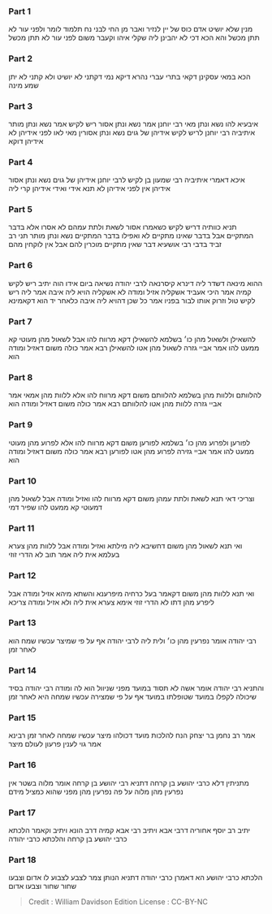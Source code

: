 
### Part 1
מנין שלא יושיט אדם כוס של יין לנזיר ואבר מן החי לבני נח תלמוד לומר ולפני עור לא תתן מכשל והא הכא דכי לא יהבינן ליה שקלי איהו וקעבר משום לפני עור לא תתן מכשל

### Part 2
הכא במאי עסקינן דקאי בתרי עברי נהרא דיקא נמי דקתני לא יושיט ולא קתני לא יתן שמע מינה

### Part 3
איבעיא להו נשא ונתן מאי רבי יוחנן אמר נשא ונתן אסור ריש לקיש אמר נשא ונתן מותר איתיביה רבי יוחנן לריש לקיש אידיהן של גוים נשא ונתן אסורין מאי לאו לפני אידיהן לא אידיהן דוקא

### Part 4
איכא דאמרי איתיביה רבי שמעון בן לקיש לרבי יוחנן אידיהן של גוים נשא ונתן אסור אידיהן אין לפני אידיהן לא תנא אידי ואידי אידיהן קרי ליה

### Part 5
תניא כוותיה דריש לקיש כשאמרו אסור לשאת ולתת עמהם לא אסרו אלא בדבר המתקיים אבל בדבר שאינו מתקיים לא ואפילו בדבר המתקיים נשא ונתן מותר תני רב זביד בדבי רבי אושעיא דבר שאין מתקיים מוכרין להם אבל אין לוקחין מהם

### Part 6
ההוא מינאה דשדר ליה דינרא קיסרנאה לרבי יהודה נשיאה ביום אידו הוה יתיב ריש לקיש קמיה אמר היכי אעביד אשקליה אזיל ומודה לא אשקליה הויא ליה איבה אמר ליה ריש לקיש טול וזרוק אותו לבור בפניו אמר כל שכן דהויא ליה איבה כלאחר יד הוא דקאמינא

### Part 7
להשאילן ולשאול מהן כו׳ בשלמא להשאילן דקא מרווח להו אבל לשאול מהן מעוטי קא ממעט להו אמר אביי גזרה לשאול מהן אטו להשאילן רבא אמר כולה משום דאזיל ומודה הוא

### Part 8
להלוותם וללוות מהן בשלמא להלוותם משום דקא מרווח להו אלא ללוות מהן אמאי אמר אביי גזרה ללוות מהן אטו להלוותם רבא אמר כולה משום דאזיל ומודה הוא

### Part 9
לפורען ולפרוע מהן כו׳ בשלמא לפורען משום דקא מרווח להו אלא לפרוע מהן מעוטי ממעט להו אמר אביי גזירה לפרוע מהן אטו לפורען רבא אמר כולה משום דאזיל ומודה הוא

### Part 10
וצריכי דאי תנא לשאת ולתת עמהן משום דקא מרווח להו ואזיל ומודה אבל לשאול מהן דמעוטי קא ממעט להו שפיר דמי

### Part 11
ואי תנא לשאול מהן משום דחשיבא ליה מילתא ואזיל ומודה אבל ללוות מהן צערא בעלמא אית ליה אמר תוב לא הדרי זוזי

### Part 12
ואי תנא ללוות מהן משום דקאמר בעל כרחיה מיפרענא והשתא מיהא אזיל ומודה אבל ליפרע מהן דתו לא הדרי זוזי אימא צערא אית ליה ולא אזיל ומודה צריכא

### Part 13
רבי יהודה אומר נפרעין מהן כו׳ ולית ליה לרבי יהודה אף על פי שמיצר עכשיו שמח הוא לאחר זמן

### Part 14
והתניא רבי יהודה אומר אשה לא תסוד במועד מפני שניוול הוא לה ומודה רבי יהודה בסיד שיכולה לקפלו במועד שטופלתו במועד אף על פי שמצירה עכשיו שמחה היא לאחר זמן

### Part 15
אמר רב נחמן בר יצחק הנח להלכות מועד דכולהו מיצר עכשיו שמחה לאחר זמן רבינא אמר גוי לענין פרעון לעולם מיצר

### Part 16
מתניתין דלא כרבי יהושע בן קרחה דתניא רבי יהושע בן קרחה אומר מלוה בשטר אין נפרעין מהן מלוה על פה נפרעין מהן מפני שהוא כמציל מידם

### Part 17
יתיב רב יוסף אחוריה דרבי אבא ויתיב רבי אבא קמיה דרב הונא ויתיב וקאמר הלכתא כרבי יהושע בן קרחה והלכתא כרבי יהודה

### Part 18
הלכתא כרבי יהושע הא דאמרן כרבי יהודה דתניא הנותן צמר לצבע לצבוע לו אדום וצבעו שחור שחור וצבעו אדום

>Credit : William Davidson Edition
>License : CC-BY-NC